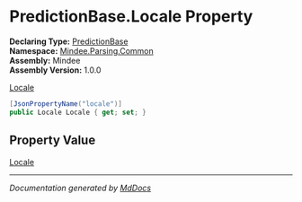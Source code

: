 ﻿<!--  
  <auto-generated>   
    The contents of this file were generated by a tool.  
    Changes to this file may be list if the file is regenerated  
  </auto-generated>   
-->

# PredictionBase.Locale Property

**Declaring Type:** [PredictionBase](../index.md)  
**Namespace:** [Mindee.Parsing.Common](../../index.md)  
**Assembly:** Mindee  
**Assembly Version:** 1.0.0

[Locale](../../Locale/index.md)

```csharp
[JsonPropertyName("locale")]
public Locale Locale { get; set; }
```

## Property Value

[Locale](../../Locale/index.md)

___

*Documentation generated by [MdDocs](https://github.com/ap0llo/mddocs)*
